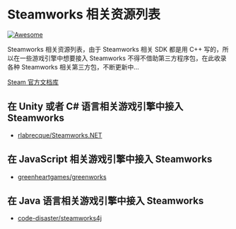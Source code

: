 Steamworks 相关资源列表 
==================
[![Awesome](https://cdn.rawgit.com/sindresorhus/awesome/d7305f38d29fed78fa85652e3a63e154dd8e8829/media/badge.svg)](https://github.com/kubili2013/awesome-steamworks)

Steamworks 相关资源列表，由于 Steamworks 相关 SDK 都是用 C++ 写的，所以在一些游戏引擎中想要接入 Steamworks 不得不借助第三方程序包，在此收录各种 Steamworks 相关第三方包，不断更新中...


[Steam 官方文档库](https://partner.steamgames.com/doc/home)



## 在 Unity 或者 C# 语言相关游戏引擎中接入 Steamworks
* [rlabrecque/Steamworks.NET](https://github.com/rlabrecque/Steamworks.NET)

## 在 JavaScript 相关游戏引擎中接入 Steamworks
* [greenheartgames/greenworks](https://github.com/greenheartgames/greenworks)

## 在 Java 语言相关游戏引擎中接入 Steamworks
* [code-disaster/steamworks4j](https://github.com/code-disaster/steamworks4j)

